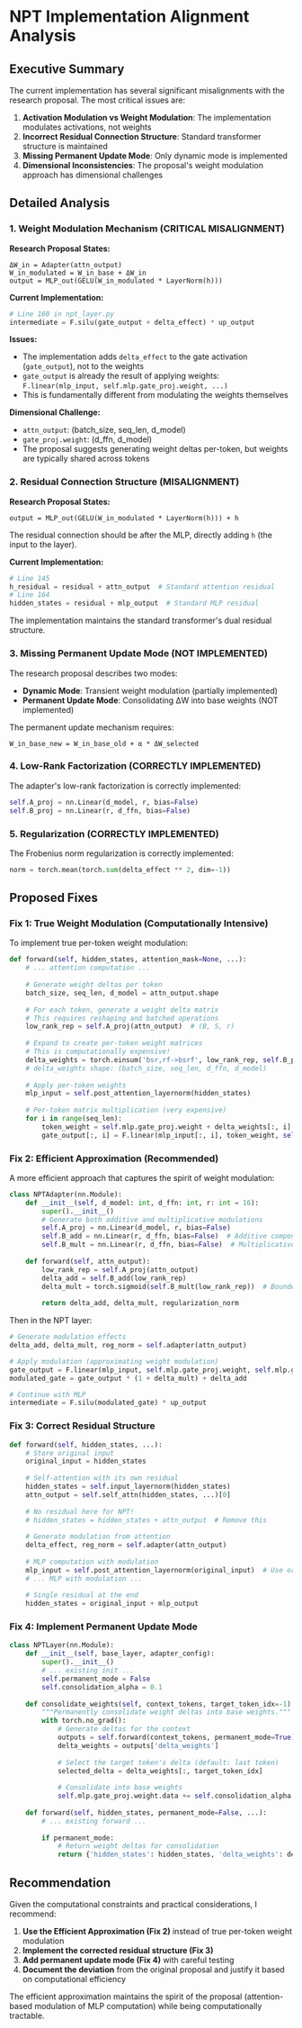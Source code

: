 # NPT Implementation Alignment Analysis

## Executive Summary

The current implementation has several significant misalignments with the research proposal. The most critical issues are:

1. **Activation Modulation vs Weight Modulation**: The implementation modulates activations, not weights
2. **Incorrect Residual Connection Structure**: Standard transformer structure is maintained
3. **Missing Permanent Update Mode**: Only dynamic mode is implemented
4. **Dimensional Inconsistencies**: The proposal's weight modulation approach has dimensional challenges

## Detailed Analysis

### 1. Weight Modulation Mechanism (CRITICAL MISALIGNMENT)

**Research Proposal States:**
```
ΔW_in = Adapter(attn_output)
W_in_modulated = W_in_base + ΔW_in
output = MLP_out(GELU(W_in_modulated * LayerNorm(h)))
```

**Current Implementation:**
```python
# Line 160 in npt_layer.py
intermediate = F.silu(gate_output + delta_effect) * up_output
```

**Issues:**
- The implementation adds `delta_effect` to the gate activation (`gate_output`), not to the weights
- `gate_output` is already the result of applying weights: `F.linear(mlp_input, self.mlp.gate_proj.weight, ...)`
- This is fundamentally different from modulating the weights themselves

**Dimensional Challenge:**
- `attn_output`: (batch_size, seq_len, d_model)
- `gate_proj.weight`: (d_ffn, d_model)
- The proposal suggests generating weight deltas per-token, but weights are typically shared across tokens

### 2. Residual Connection Structure (MISALIGNMENT)

**Research Proposal States:**
```
output = MLP_out(GELU(W_in_modulated * LayerNorm(h))) + h
```
The residual connection should be after the MLP, directly adding `h` (the input to the layer).

**Current Implementation:**
```python
# Line 145
h_residual = residual + attn_output  # Standard attention residual
# Line 164
hidden_states = residual + mlp_output  # Standard MLP residual
```

The implementation maintains the standard transformer's dual residual structure.

### 3. Missing Permanent Update Mode (NOT IMPLEMENTED)

The research proposal describes two modes:
- **Dynamic Mode**: Transient weight modulation (partially implemented)
- **Permanent Update Mode**: Consolidating ΔW into base weights (NOT implemented)

The permanent update mechanism requires:
```
W_in_base_new = W_in_base_old + α * ΔW_selected
```

### 4. Low-Rank Factorization (CORRECTLY IMPLEMENTED)

The adapter's low-rank factorization is correctly implemented:
```python
self.A_proj = nn.Linear(d_model, r, bias=False)
self.B_proj = nn.Linear(r, d_ffn, bias=False)
```

### 5. Regularization (CORRECTLY IMPLEMENTED)

The Frobenius norm regularization is correctly implemented:
```python
norm = torch.mean(torch.sum(delta_effect ** 2, dim=-1))
```

## Proposed Fixes

### Fix 1: True Weight Modulation (Computationally Intensive)

To implement true per-token weight modulation:

```python
def forward(self, hidden_states, attention_mask=None, ...):
    # ... attention computation ...
    
    # Generate weight deltas per token
    batch_size, seq_len, d_model = attn_output.shape
    
    # For each token, generate a weight delta matrix
    # This requires reshaping and batched operations
    low_rank_rep = self.A_proj(attn_output)  # (B, S, r)
    
    # Expand to create per-token weight matrices
    # This is computationally expensive!
    delta_weights = torch.einsum('bsr,rf->bsrf', low_rank_rep, self.B_proj.weight)
    # delta_weights shape: (batch_size, seq_len, d_ffn, d_model)
    
    # Apply per-token weights
    mlp_input = self.post_attention_layernorm(hidden_states)
    
    # Per-token matrix multiplication (very expensive)
    for i in range(seq_len):
        token_weight = self.mlp.gate_proj.weight + delta_weights[:, i]
        gate_output[:, i] = F.linear(mlp_input[:, i], token_weight, self.mlp.gate_proj.bias)
```

### Fix 2: Efficient Approximation (Recommended)

A more efficient approach that captures the spirit of weight modulation:

```python
class NPTAdapter(nn.Module):
    def __init__(self, d_model: int, d_ffn: int, r: int = 16):
        super().__init__()
        # Generate both additive and multiplicative modulations
        self.A_proj = nn.Linear(d_model, r, bias=False)
        self.B_add = nn.Linear(r, d_ffn, bias=False)  # Additive component
        self.B_mult = nn.Linear(r, d_ffn, bias=False)  # Multiplicative component
        
    def forward(self, attn_output):
        low_rank_rep = self.A_proj(attn_output)
        delta_add = self.B_add(low_rank_rep)
        delta_mult = torch.sigmoid(self.B_mult(low_rank_rep))  # Bounded [0, 1]
        
        return delta_add, delta_mult, regularization_norm
```

Then in the NPT layer:

```python
# Generate modulation effects
delta_add, delta_mult, reg_norm = self.adapter(attn_output)

# Apply modulation (approximating weight modulation)
gate_output = F.linear(mlp_input, self.mlp.gate_proj.weight, self.mlp.gate_proj.bias)
modulated_gate = gate_output * (1 + delta_mult) + delta_add

# Continue with MLP
intermediate = F.silu(modulated_gate) * up_output
```

### Fix 3: Correct Residual Structure

```python
def forward(self, hidden_states, ...):
    # Store original input
    original_input = hidden_states
    
    # Self-attention with its own residual
    hidden_states = self.input_layernorm(hidden_states)
    attn_output = self.self_attn(hidden_states, ...)[0]
    
    # No residual here for NPT!
    # hidden_states = hidden_states + attn_output  # Remove this
    
    # Generate modulation from attention
    delta_effect, reg_norm = self.adapter(attn_output)
    
    # MLP computation with modulation
    mlp_input = self.post_attention_layernorm(original_input)  # Use original input
    # ... MLP with modulation ...
    
    # Single residual at the end
    hidden_states = original_input + mlp_output
```

### Fix 4: Implement Permanent Update Mode

```python
class NPTLayer(nn.Module):
    def __init__(self, base_layer, adapter_config):
        super().__init__()
        # ... existing init ...
        self.permanent_mode = False
        self.consolidation_alpha = 0.1
        
    def consolidate_weights(self, context_tokens, target_token_idx=-1):
        """Permanently consolidate weight deltas into base weights."""
        with torch.no_grad():
            # Generate deltas for the context
            outputs = self.forward(context_tokens, permanent_mode=True)
            delta_weights = outputs['delta_weights']
            
            # Select the target token's delta (default: last token)
            selected_delta = delta_weights[:, target_token_idx]
            
            # Consolidate into base weights
            self.mlp.gate_proj.weight.data += self.consolidation_alpha * selected_delta
            
    def forward(self, hidden_states, permanent_mode=False, ...):
        # ... existing forward ...
        
        if permanent_mode:
            # Return weight deltas for consolidation
            return {'hidden_states': hidden_states, 'delta_weights': delta_weights}
```

## Recommendation

Given the computational constraints and practical considerations, I recommend:

1. **Use the Efficient Approximation (Fix 2)** instead of true per-token weight modulation
2. **Implement the corrected residual structure (Fix 3)**
3. **Add permanent update mode (Fix 4)** with careful testing
4. **Document the deviation** from the original proposal and justify it based on computational efficiency

The efficient approximation maintains the spirit of the proposal (attention-based modulation of MLP computation) while being computationally tractable.

